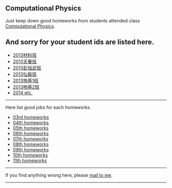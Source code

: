 ## Computational Physics


Just keep down good homeworks from students attended class [Computational Physics](https://github.com/caihao/computational_physics_whu).

And sorry for your student ids are listed here.
-----------

- [2013材料班](students/cai.md)
- [2013天眷班](students/tian.md)
- [2013彭恒武班](students/peng.md)
- [2013弘毅班](students/hong.md)
- [2013物基1班](students/wu1.md)
- [2013物基2班](students/wu2.md)
- [2014 etc.](students/2014.md)

-----------
Here list good jobs for each homeworks.

- [03rd homeworks](homework-03.md)
- [04th homeworks](homework-04.md)
- [05th homeworks](homework-05.md)
- [06th homeworks](homework-06.md)
- [07th homeworks](homework-07.md)
- [08th homeworks](homework-08.md)
- [09th homeworks](homework-09.md)
- [10th homeworks](homework-10.md)
- [11th homeworks](homework-11.md)



-----------

If you find anything wrong here, please [mail to me](mailto:byujiang@gmail.com).

------------


